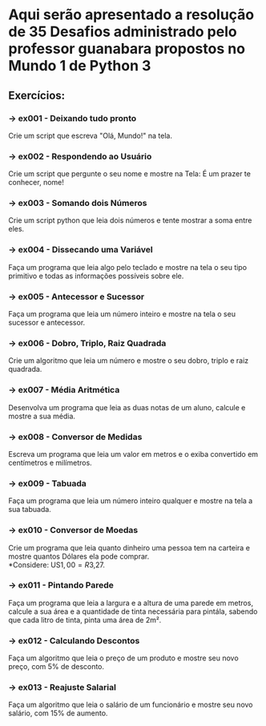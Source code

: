 # Aqui serão apresentado a resolução de 35 Desafios administrado pelo professor guanabara propostos no Mundo 1 de Python 3
## Exercícios:

### -> ex001 - Deixando tudo pronto <br/>
Crie um script que escreva "Olá, Mundo!" na tela. <br/>

### -> ex002 - Respondendo ao Usuário <br/>
Crie um script que pergunte o seu nome e mostre na Tela: É um prazer te conhecer, nome! <br/>

### -> ex003 - Somando dois Números <br/>
Crie um script python que leia dois números e tente mostrar a soma entre eles.<br/>

### -> ex004 - Dissecando uma Variável <br/>
Faça um programa que leia algo pelo teclado e mostre na tela o seu tipo primitivo e todas as informações possíveis sobre ele. <br/>

### -> ex005 - Antecessor e Sucessor <br/>
Faça um programa que leia um número inteiro e mostre na tela o seu sucessor e antecessor. <br/>

### -> ex006 - Dobro, Triplo, Raiz Quadrada <br/>
Crie um algoritmo que leia um número e mostre o seu dobro, triplo e raiz quadrada. <br/>

### -> ex007 - Média Aritmética <br/>
Desenvolva um programa que leia as duas notas de um aluno, calcule e mostre a sua média. <br/>

### -> ex008 - Conversor de Medidas <br/>
Escreva um programa que leia um valor em metros e o exiba convertido em centímetros e milímetros. <br/>

### -> ex009 - Tabuada <br/>
Faça um programa que leia um número inteiro qualquer e mostre na tela a sua tabuada. <br/>

### -> ex010 - Conversor de Moedas <br/>
Crie um programa que leia quanto dinheiro uma pessoa tem na carteira e mostre quantos Dólares ela pode comprar. <br/> *Considere: US$1,00 = R$3,27. <br/>

### -> ex011 - Pintando Parede <br/>
Faça um programa que leia a largura e a altura de uma parede em metros, calcule a sua área e a quantidade de tinta necessária para pintála, sabendo que cada litro de tinta, pinta uma área de 2m². <br/>

### -> ex012 - Calculando Descontos <br/>
Faça um algoritmo que leia o preço de um produto e mostre seu novo preço, com 5% de desconto. <br/>

### -> ex013 - Reajuste Salarial <br/>
Faça um algoritmo que leia o salário de um funcionário e mostre seu novo salário, com 15% de aumento. <br/>
